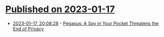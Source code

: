 # [Published on 2023-01-17](index.md)

* [2023-01-17, 20:08:28](https://news.ycombinator.com/item?id=34418092) - [Pegasus: A Spy in Your Pocket Threatens the End of Privacy](https://www.tatteredcover.com/book/9781250858696)
